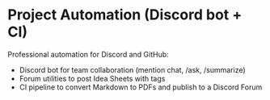 # Project Automation (Discord bot + CI)

Professional automation for Discord and GitHub:
- Discord bot for team collaboration (mention chat, /ask, /summarize)
- Forum utilities to post Idea Sheets with tags
- CI pipeline to convert Markdown to PDFs and publish to a Discord Forum
